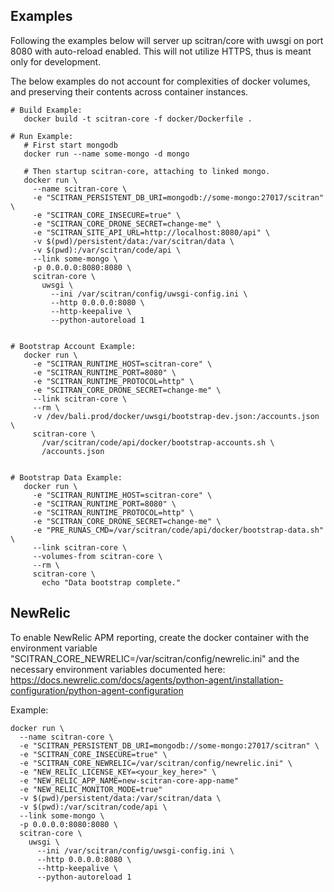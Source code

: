 

## Examples
Following the examples below will server up scitran/core with uwsgi on port 8080
with auto-reload enabled. This will not utilize HTTPS, thus is meant only for
development.

The below examples do not account for complexities of docker volumes, and
preserving their contents across container instances.


```
# Build Example:
   docker build -t scitran-core -f docker/Dockerfile .

# Run Example:
   # First start mongodb
   docker run --name some-mongo -d mongo

   # Then startup scitran-core, attaching to linked mongo.
   docker run \
     --name scitran-core \
     -e "SCITRAN_PERSISTENT_DB_URI=mongodb://some-mongo:27017/scitran" \
     -e "SCITRAN_CORE_INSECURE=true" \
     -e "SCITRAN_CORE_DRONE_SECRET=change-me" \
     -e "SCITRAN_SITE_API_URL=http://localhost:8080/api" \
     -v $(pwd)/persistent/data:/var/scitran/data \
     -v $(pwd):/var/scitran/code/api \
     --link some-mongo \
     -p 0.0.0.0:8080:8080 \
     scitran-core \
       uwsgi \
         --ini /var/scitran/config/uwsgi-config.ini \
         --http 0.0.0.0:8080 \
         --http-keepalive \
         --python-autoreload 1


# Bootstrap Account Example:
   docker run \
     -e "SCITRAN_RUNTIME_HOST=scitran-core" \
     -e "SCITRAN_RUNTIME_PORT=8080" \
     -e "SCITRAN_RUNTIME_PROTOCOL=http" \
     -e "SCITRAN_CORE_DRONE_SECRET=change-me" \
     --link scitran-core \
     --rm \
     -v /dev/bali.prod/docker/uwsgi/bootstrap-dev.json:/accounts.json \
     scitran-core \
       /var/scitran/code/api/docker/bootstrap-accounts.sh \
       /accounts.json


# Bootstrap Data Example:
   docker run \
     -e "SCITRAN_RUNTIME_HOST=scitran-core" \
     -e "SCITRAN_RUNTIME_PORT=8080" \
     -e "SCITRAN_RUNTIME_PROTOCOL=http" \
     -e "SCITRAN_CORE_DRONE_SECRET=change-me" \
     -e "PRE_RUNAS_CMD=/var/scitran/code/api/docker/bootstrap-data.sh" \
     --link scitran-core \
     --volumes-from scitran-core \
     --rm \
     scitran-core \
       echo "Data bootstrap complete."
```


## NewRelic
To enable NewRelic APM reporting, create the docker container with the
environment variable "SCITRAN_CORE_NEWRELIC=/var/scitran/config/newrelic.ini"
and the necessary environment variables documented here: https://docs.newrelic.com/docs/agents/python-agent/installation-configuration/python-agent-configuration

Example:
```
docker run \
  --name scitran-core \
  -e "SCITRAN_PERSISTENT_DB_URI=mongodb://some-mongo:27017/scitran" \
  -e "SCITRAN_CORE_INSECURE=true" \
  -e "SCITRAN_CORE_NEWRELIC=/var/scitran/config/newrelic.ini" \
  -e "NEW_RELIC_LICENSE_KEY=<your_key_here>" \
  -e "NEW_RELIC_APP_NAME=new-scitran-core-app-name"
  -e "NEW_RELIC_MONITOR_MODE=true"
  -v $(pwd)/persistent/data:/var/scitran/data \
  -v $(pwd):/var/scitran/code/api \
  --link some-mongo \
  -p 0.0.0.0:8080:8080 \
  scitran-core \
    uwsgi \
      --ini /var/scitran/config/uwsgi-config.ini \
      --http 0.0.0.0:8080 \
      --http-keepalive \
      --python-autoreload 1
```
